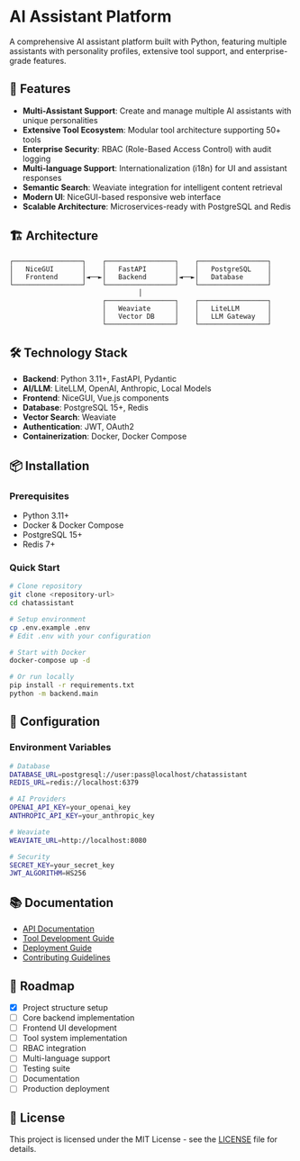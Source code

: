 # AI Assistant Platform

A comprehensive AI assistant platform built with Python, featuring multiple assistants with personality profiles, extensive tool support, and enterprise-grade features.

## 🚀 Features

- **Multi-Assistant Support**: Create and manage multiple AI assistants with unique personalities
- **Extensive Tool Ecosystem**: Modular tool architecture supporting 50+ tools
- **Enterprise Security**: RBAC (Role-Based Access Control) with audit logging
- **Multi-language Support**: Internationalization (i18n) for UI and assistant responses
- **Semantic Search**: Weaviate integration for intelligent content retrieval
- **Modern UI**: NiceGUI-based responsive web interface
- **Scalable Architecture**: Microservices-ready with PostgreSQL and Redis

## 🏗️ Architecture

```
┌─────────────────┐    ┌─────────────────┐    ┌─────────────────┐
│   NiceGUI       │    │   FastAPI       │    │   PostgreSQL    │
│   Frontend      │◄──►│   Backend       │◄──►│   Database      │
└─────────────────┘    └─────────────────┘    └─────────────────┘
                                │
                       ┌─────────────────┐    ┌─────────────────┐
                       │   Weaviate      │    │   LiteLLM       │
                       │   Vector DB     │    │   LLM Gateway   │
                       └─────────────────┘    └─────────────────┘
```

## 🛠️ Technology Stack

- **Backend**: Python 3.11+, FastAPI, Pydantic
- **AI/LLM**: LiteLLM, OpenAI, Anthropic, Local Models
- **Frontend**: NiceGUI, Vue.js components
- **Database**: PostgreSQL 15+, Redis
- **Vector Search**: Weaviate
- **Authentication**: JWT, OAuth2
- **Containerization**: Docker, Docker Compose

## 📦 Installation

### Prerequisites
- Python 3.11+
- Docker & Docker Compose
- PostgreSQL 15+
- Redis 7+

### Quick Start
```bash
# Clone repository
git clone <repository-url>
cd chatassistant

# Setup environment
cp .env.example .env
# Edit .env with your configuration

# Start with Docker
docker-compose up -d

# Or run locally
pip install -r requirements.txt
python -m backend.main
```

## 🔧 Configuration

### Environment Variables
```bash
# Database
DATABASE_URL=postgresql://user:pass@localhost/chatassistant
REDIS_URL=redis://localhost:6379

# AI Providers
OPENAI_API_KEY=your_openai_key
ANTHROPIC_API_KEY=your_anthropic_key

# Weaviate
WEAVIATE_URL=http://localhost:8080

# Security
SECRET_KEY=your_secret_key
JWT_ALGORITHM=HS256
```

## 📚 Documentation

- [API Documentation](docs/api.md)
- [Tool Development Guide](docs/tools.md)
- [Deployment Guide](docs/deployment.md)
- [Contributing Guidelines](docs/contributing.md)

## 🎯 Roadmap

- [x] Project structure setup
- [ ] Core backend implementation
- [ ] Frontend UI development
- [ ] Tool system implementation
- [ ] RBAC integration
- [ ] Multi-language support
- [ ] Testing suite
- [ ] Documentation
- [ ] Production deployment

## 📄 License

This project is licensed under the MIT License - see the [LICENSE](LICENSE) file for details.